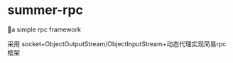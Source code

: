 # summer-rpc
:rocket:a simple rpc framework

采用 socket+ObjectOutputStream/ObjectInputStream+动态代理实现简易rpc框架
